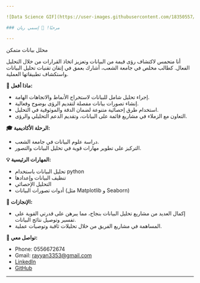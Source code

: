 ```yaml
---

![Data Science GIF](https://user-images.githubusercontent.com/18350557/176309783-0785949b-9127-417c-8b55-ab5a4333674e.gif)

### مرحبًا! 👋 إسمي ريان

---
```


محلل بيانات متمكن

أنا متحمس لاكتشاف رؤى قيمة من البيانات وتعزيز اتخاذ القرارات من خلال التحليل الفعال. كطالب مخلص في جامعة الشعب، أشارك بعمق في إتقان تقنيات تحليل البيانات واستكشاف تطبيقاتها العملية.

**🚀 ماذا أفعل:**
- إجراء تحليل شامل للبيانات لاستخراج الأنماط والاتجاهات الهامة.
- إنشاء تصورات بيانات مفصلة لتقديم الرؤى بوضوح وفعالية.
- استخدام طرق إحصائية متنوعة لضمان الدقة والموثوقية في التحليل.
- التعاون مع الزملاء في مشاريع قائمة على البيانات، وتقديم الدعم التحليلي والرؤى.

**🎓 الرحلة الأكاديمية:**
- دراسة علوم البيانات في جامعة الشعب.
- التركيز على تطوير مهارات قوية في تحليل البيانات والتصور.

**💡 المهارات الرئيسية:**
- تحليل البيانات باستخدام python
- تنظيف البيانات وإعدادها
- التحليل الإحصائي
- أدوات تصورات البيانات (مثل Matplotlib و Seaborn)

**🌟 الإنجازات:**
- إكمال العديد من مشاريع تحليل البيانات بنجاح، مما يبرهن على قدرتي القوية على تفسير وتوصيل نتائج البيانات.
- المساهمة في مشاريع الفريق من خلال تحليلات ثاقبة وتوصيات عملية.

**🔗 تواصل معي:**
- Phone: 0556672674
- Gmail: rayyan3353@gmail.com
- [LinkedIn](www.linkedin.com/in/rayyan-alhaidary-0815ba260)
- [GitHub](https://www.github.com/Rian1munassar)
  


---
